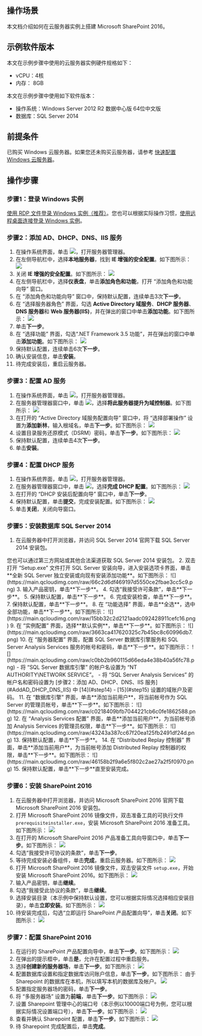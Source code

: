 ## 操作场景
本文档介绍如何在云服务器实例上搭建 Microsoft SharePoint 2016。

## 示例软件版本
本文在示例步骤中使用的云服务器实例硬件规格如下：
- vCPU：4核
- 内存： 8GB

本文在示例步骤中使用如下软件版本：
- 操作系统：Windows Server 2012 R2 数据中心版 64位中文版
- 数据库：SQL Server 2014

## 前提条件
已购买 Windows 云服务器。如果您还未购买云服务器，请参考 [快速配置 Windows 云服务器](https://cloud.tencent.com/document/product/213/2764)。

## 操作步骤

### 步骤1：登录 Windows 实例
[使用 RDP 文件登录 Windows 实例（推荐）](https://cloud.tencent.com/document/product/213/5435)。您也可以根据实际操作习惯，[使用远程桌面连接登录 Windows 实例](https://cloud.tencent.com/document/product/213/35703)。


### 步骤2：添加 AD、DHCP、DNS、IIS 服务[](id:AddAD_DHCP_DNS_IIS)
1. 在操作系统界面，单击 <img src="https://main.qcloudimg.com/raw/f779581f1ce3edfead8c725ce1504009.png" style="margin: 0;"></img>，打开服务器管理器。
2. 在左侧导航栏中，选择**本地服务器**，找到 **IE 增强的安全配置**。如下图所示：
![](https://main.qcloudimg.com/raw/9192efa291cfbed136db9a6e3a7c3e59.png)
3. 关闭 **IE 增强的安全配置**。如下图所示：
![](https://main.qcloudimg.com/raw/8b860bb5dfc44ec4993c3a899058b1ae.png)
4. 在左侧导航栏中，选择**仪表盘**，单击**添加角色和功能**，打开 “添加角色和功能向导” 窗口。
5. 在 “添加角色和功能向导” 窗口中，保持默认配置，连续单击3次**下一步**。
6. 在 “选择服务器角色” 界面，勾选 **Active Directory 域服务**、**DHCP 服务器**、**DNS 服务器**和 **Web 服务器(IIS)**，并在弹出的窗口中单击**添加功能**。如下图所示：
![](https://main.qcloudimg.com/raw/532dc46bf0682427e9b210bf36e1986f.png)
7. 单击**下一步**。
8. 在 “选择功能” 界面，勾选“.NET Framework 3.5 功能”，并在弹出的窗口中单击**添加功能**。如下图所示：
![](https://main.qcloudimg.com/raw/44998bf3effff6bec51ea9c502ec8c9a.png)
9. 保持默认配置，连续单击6次**下一步**。
10. 确认安装信息，单击**安装**。
11. 待完成安装后，重启云服务器。


### 步骤3：配置 AD 服务
1. 在操作系统界面，单击 <img src="https://main.qcloudimg.com/raw/f779581f1ce3edfead8c725ce1504009.png" style="margin: 0;"></img>，打开服务器管理器。
2. 在服务器管理器窗口中，单击 <img src="https://main.qcloudimg.com/raw/b7b26ebdfecb3b158adac1a37d7a23f3.png" style="margin: 0;"></img>，选择**将此服务器提升为域控制器**。如下图所示：
![](https://main.qcloudimg.com/raw/03def6c00f1bed979c9dde28ebbd2202.png)
3. [](id:step14)在打开的 “Active Directory 域服务配置向导” 窗口中，将 “选择部署操作” 设置为**添加新林**，输入根域名，单击**下一步**。如下图所示：
![](https://main.qcloudimg.com/raw/adb2e7cbed1580eebeb201d837f41efa.png)
4. [](id:step15)设置目录服务还原模式（DSRM）密码，单击**下一步**。如下图所示：
![](https://main.qcloudimg.com/raw/dc24edd5f6d194cacc7b6ff8511417b7.png)
5. 保持默认配置，连续单击4次**下一步**。
6. 单击**安装**。

### 步骤4：配置 DHCP 服务
1. 在操作系统界面，单击 <img src="https://main.qcloudimg.com/raw/f779581f1ce3edfead8c725ce1504009.png" style="margin: 0;"></img>，打开服务器管理器。
2. 在服务器管理器窗口中，单击 <img src="https://main.qcloudimg.com/raw/b7b26ebdfecb3b158adac1a37d7a23f3.png" style="margin: 0;"></img>，选择**完成 DHCP 配置**。如下图所示：
![](https://main.qcloudimg.com/raw/132eb061b6fd53da22b6211fd2411537.png)
3. 在打开的 “DHCP 安装后配置向导” 窗口中，单击**下一步**。
4. 保持默认配置，单击**提交**，完成安装配置。如下图所示：
![](https://main.qcloudimg.com/raw/6dab6c5968282757ff2e146c74765772.png)
5. 单击**关闭**，关闭向导窗口。

### 步骤5：安装数据库 SQL Server 2014

1. 在云服务器中打开浏览器，并访问 SQL Server 2014 官网下载 SQL Server 2014 安装包。
<dx-alert infotype="explain" title="">
您也可以通过第三方网站或其他合法渠道获取 SQL Server 2014 安装包。
</dx-alert>
2. 双击打开 “Setup.exe” 文件打开 SQL Server 安装向导，进入安装选项卡界面，单击**全新 SQL Server 独立安装或向现有安装添加功能**。如下图所示：
![](https://main.qcloudimg.com/raw/66c2d6df469197d5550ce2fbae3cc5c9.png)
3. 输入产品密钥，单击**下一步**。
4. 勾选“我接受许可条款”，单击**下一步**。
5. 保持默认配置，单击**下一步**。
6. 完成安装检查，单击**下一步**。
7. 保持默认配置，单击**下一步**。
8. 在 “功能选择” 界面，单击**全选**，选中全部功能，单击**下一步**。如下图所示：
![](https://main.qcloudimg.com/raw/15bb32c2d2121aadc092428911cefc16.png)
9. 在 “实例配置” 界面，选择**默认实例**，单击**下一步**。如下图所示：
![](https://main.qcloudimg.com/raw/3663ca417620325c7b45bc8c60996db7.png)
10. 在 “服务器配置” 界面，配置 SQL Server 数据库引擎服务和 SQL Server Analysis Services 服务的帐号和密码，单击**下一步**。如下图所示：
![](https://main.qcloudimg.com/raw/c0bb2b960115d66eda4e38b40a56fc78.png)
 - 将 “SQL Server 数据库引擎” 的帐户名设置为 “NT AUTHORITY\NETWORK SERVICE”。
 - 将 “SQL Server Analysis Services” 的帐户名和密码设置为 [步骤2：添加 AD、DHCP、DNS、IIS 服务](#AddAD_DHCP_DNS_IIS) 中 [14](#step14) - [15](#step15) 设置的域账户及密码。
11. 在 “数据库引擎” 界面，单击**添加当前用户**，将当前帐号作为 SQL Server 的管理员帐号，单击**下一步**。如下图所示：
![](https://main.qcloudimg.com/raw/c0218409bfb7044221cb6c0fe1862588.png)
12. 在 “Analysis Services 配置” 界面，单击**添加当前用户**，为当前帐号添加 Analysis Services 的管理员权限，单击**下一步**。如下图所示：
![](https://main.qcloudimg.com/raw/43243a387cc67f20ea125fb2491df24d.png)
13. 保持默认配置，单击**下一步**。
14. 在 “Distributed Replay 控制器” 界面，单击**添加当前用户**，为当前帐号添加 Distributed Replay 控制器的权限，单击**下一步**。如下图所示：
![](https://main.qcloudimg.com/raw/46158b2f9a6e5f802c2ae27a2f5f0970.png)
15. 保持默认配置，单击**下一步**直至安装完成。


### 步骤6：安装 SharePoint 2016

1. 在云服务器中打开浏览器，并访问 Microsoft SharePoint 2016 官网下载 Microsoft SharePoint 2016 安装包。
2. 打开 Microsoft SharePoint 2016 镜像文件，双击准备工具的可执行文件 `prerequisiteinstaller.exe`，安装 Microsoft SharePoint 2016 准备工具。如下图所示：
![](https://main.qcloudimg.com/raw/2de50f6a3172bd870f86378e33f1f07e.png)
3. 在打开的 Microsoft SharePoint 2016 产品准备工具向导窗口中，单击**下一步**。如下图所示：
![](https://main.qcloudimg.com/raw/e5cd9c8ca37b36984258050443fdf5f1.png)
4. 勾选“我接受许可协议的条款”，单击**下一步**。
5. 等待完成安装必备组件，单击**完成**，重启云服务器。如下图所示：
![](https://main.qcloudimg.com/raw/cc8f3bf7b151946d5fdd8f3882ea9549.png)
6. 打开 Microsoft SharePoint 2016 镜像文件，双击安装文件 `setup.exe`，开始安装 Microsoft SharePoint 2016。如下图所示：
![](https://main.qcloudimg.com/raw/bf0369e20c77e1f57bfef3fef42fab31.png)
7. 输入产品密钥，单击**继续**。
8. 勾选“我接受此协议的条款”，单击**继续**。
9. 选择安装目录（本示例中保持默认设置，您可以根据实际情况选择相应安装目录），单击**立即安装**。如下图所示：
![](https://main.qcloudimg.com/raw/0dbdfedb241b02a7f2fdaefb1a7599af.png)
10. 待安装完成后，勾选“立即运行 SharePoint 产品配置向导”，单击**关闭**。如下图所示：
![](https://main.qcloudimg.com/raw/3fa47faa1f8bed1a8ec478260ee64481.png)

### 步骤7：配置 SharePoint 2016

1. 在运行的 SharePoint 产品配置向导中，单击**下一步**。如下图所示：
![](https://main.qcloudimg.com/raw/3e8d015ab34ab8de8172838dd21d31ac.png)
2. 在弹出的提示框中，单击**是**，允许在配置过程中重启服务。
3. 选择**创建新的服务器场**，单击**下一步**。如下图所示：
![](https://main.qcloudimg.com/raw/f87545fb79d747bf64c38131fbb318d4.png)
4. 配置数据库设置和指定数据库访问账户信息，单击**下一步**。如下图所示：
由于 Sharepoint 的数据库在本机，所以填写本机的数据库及帐户。
![](https://main.qcloudimg.com/raw/cf9723c7885399e0e5004f1ecee4ea2d.png)
5. 配置指定服务器场的密码，单击**下一步**。
6. 将 “多服务器场” 设置为**前端**，单击**下一步**。如下图所示：
![](https://main.qcloudimg.com/raw/95da6977363606dd62835d12bc9b7ae2.png)
7. 设置 Sharepoint 管理中心的端口号（本示例以10000端口号为例，您可以根据实际情况设置端口号），单击**下一步**。如下图所示：
![](https://main.qcloudimg.com/raw/26ef65e1e8e229e9c67c2eafc40c0d32.png)
8. 查看并确认 Sharepoint 配置，单击**下一步**。如下图所示：
![](https://main.qcloudimg.com/raw/a0e8ee05fcc2fc4b6f717bb0e03287af.png)
9. 待 Sharepoint 完成配置后，单击**完成**。


